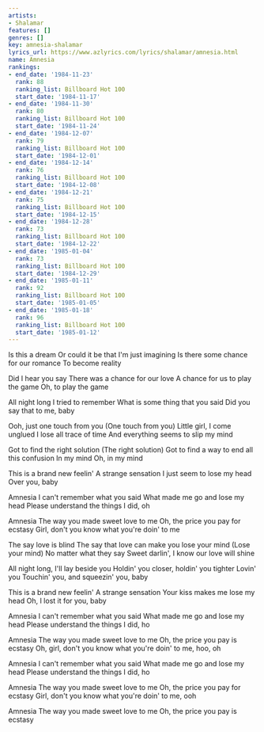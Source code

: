 ```yaml
---
artists:
- Shalamar
features: []
genres: []
key: amnesia-shalamar
lyrics_url: https://www.azlyrics.com/lyrics/shalamar/amnesia.html
name: Amnesia
rankings:
- end_date: '1984-11-23'
  rank: 88
  ranking_list: Billboard Hot 100
  start_date: '1984-11-17'
- end_date: '1984-11-30'
  rank: 80
  ranking_list: Billboard Hot 100
  start_date: '1984-11-24'
- end_date: '1984-12-07'
  rank: 79
  ranking_list: Billboard Hot 100
  start_date: '1984-12-01'
- end_date: '1984-12-14'
  rank: 76
  ranking_list: Billboard Hot 100
  start_date: '1984-12-08'
- end_date: '1984-12-21'
  rank: 75
  ranking_list: Billboard Hot 100
  start_date: '1984-12-15'
- end_date: '1984-12-28'
  rank: 73
  ranking_list: Billboard Hot 100
  start_date: '1984-12-22'
- end_date: '1985-01-04'
  rank: 73
  ranking_list: Billboard Hot 100
  start_date: '1984-12-29'
- end_date: '1985-01-11'
  rank: 92
  ranking_list: Billboard Hot 100
  start_date: '1985-01-05'
- end_date: '1985-01-18'
  rank: 96
  ranking_list: Billboard Hot 100
  start_date: '1985-01-12'
---
```


Is this a dream
Or could it be that I'm just imagining
Is there some chance for our romance
To become reality

Did I hear you say
There was a chance for our love
A chance for us to play the game
Oh, to play the game

All night long I tried to remember
What is some thing that you said
Did you say that to me, baby

Ooh, just one touch from you (One touch from you)
Little girl, I come unglued
I lose all trace of time
And everything seems to slip my mind

Got to find the right solution (The right solution)
Got to find a way to end all this confusion
In my mind
Oh, in my mind

This is a brand new feelin'
A strange sensation
I just seem to lose my head
Over you, baby

Amnesia
I can't remember what you said
What made me go and lose my head
Please understand the things I did, oh

Amnesia
The way you made sweet love to me
Oh, the price you pay for ecstasy
Girl, don't you know what you're doin' to me

The say love is blind
The say that love can make you lose your mind (Lose your mind)
No matter what they say
Sweet darlin', I know our love will shine

All night long, I'll lay beside you
Holdin' you closer, holdin' you tighter
Lovin' you
Touchin' you, and squeezin' you, baby

This is a brand new feelin'
A strange sensation
Your kiss makes me lose my head
Oh, I lost it for you, baby

Amnesia
I can't remember what you said
What made me go and lose my head
Please understand the things I did, ho

Amnesia
The way you made sweet love to me
Oh, the price you pay is ecstasy
Oh, girl, don't you know what you're doin' to me, hoo, oh

Amnesia
I can't remember what you said
What made me go and lose my head
Please understand the things I did, ho

Amnesia
The way you made sweet love to me
Oh, the price you pay for ecstasy
Girl, don't you know what you're doin' to me, ooh

Amnesia
The way you made sweet love to me
Oh, the price you pay is ecstasy



